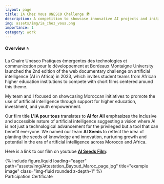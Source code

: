 ```yaml
---
layout: page
title: IA Chez Vous UNESCO Challenge 🌍
description: A competition to showcase innovative AI projects and initiatives from various countries, highlighting their potential to drive progress and address local challenges.
img: assets/img/ia_chez_vous.png
importance: 1
category: work
---
```


#### **Overview** ⭐
La Chaire Unesco Pratiques émergentes des technologies et communication pour le développement at Bordeaux Montaigne University launched the 2nd edition of the web documentary challenge on artificial intelligence (AI in Africa) in 2023, which invites student teams from African higher education institutions to compete with short films centered around this theme.

My team and I focused on showcasing Moroccan initiatives to promote the use of artificial intelligence through support for higher education, investment, and youth empowerment.

Our film title **L'IA pour tous** translates to **AI for All** emphasizes the inclusive and accessible nature of artificial intelligence suggesting a vision where AI is not just a technological advancement for the privileged but a tool that can benefit everyone. We named our team **AI Seeds** to reflect the idea of planting the seeds of knowledge and innovation, nurturing growth and potential in the era of artificial intelligence across Morocco and Africa.

Here is a link to our film on youtube **[AI Seeds Film](https://www.youtube.com/watch?v=CHRCbBS-vl4&list=PL8CMWTcQuwgnze5NJD2tCrSQdLwjAQPfU&index=2)**:

<div class="row">
    <div class="col-sm mt-3 mt-md-0">
        {% include figure.liquid loading="eager" path="assets/img/Attestation_Bayoud_Maroc_page.jpg" title="example image" class="img-fluid rounded z-depth-1" %}
    </div>
</div>
<div class="caption">
    Participation Certificate
</div>

